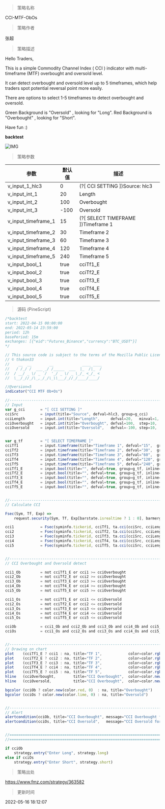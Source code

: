 
> 策略名称

CCI-MTF-ObOs

> 策略作者

张超

> 策略描述

Hello Traders,

This is a simple Commodity Channel Index ( CCI ) indicator with multi-timeframe (MTF) overbought and oversold level.

It can detect overbought and oversold level up to 5 timeframes, which help traders spot potential reversal point more easily.

There are options to select 1-5 timeframes to detect overbought and oversold.

Green Background is "Oversold" , looking for "Long".
Red Background is "Overbought" , looking for "Short".

Have fun :)

**backtest**

 ![IMG](https://www.fmz.com/upload/asset/180aa95f110b949ccae.jpg) 

> 策略参数



|参数|默认值|描述|
|----|----|----|
|v_input_1_hlc3|0|(?[ CCI SETTING ])Source: hlc3|high|low|open|hl2|close|hlcc4|ohlc4|
|v_input_int_1|20|Length|
|v_input_int_2|100|Overbought|
|v_input_int_3|-100|Oversold|
|v_input_timeframe_1|15|(?[ SELECT TIMEFRAME ])Timeframe 1|
|v_input_timeframe_2|30|Timeframe 2|
|v_input_timeframe_3|60|Timeframe 3|
|v_input_timeframe_4|120|Timeframe 4|
|v_input_timeframe_5|240|Timeframe 5|
|v_input_bool_1|true|cciTf1_E|
|v_input_bool_2|true|cciTf2_E|
|v_input_bool_3|true|cciTf3_E|
|v_input_bool_4|true|cciTf4_E|
|v_input_bool_5|true|cciTf5_E|


> 源码 (PineScript)

``` javascript
/*backtest
start: 2022-04-15 00:00:00
end: 2022-05-14 23:59:00
period: 12h
basePeriod: 15m
exchanges: [{"eid":"Futures_Binance","currency":"BTC_USDT"}]
*/

// This source code is subject to the terms of the Mozilla Public License 2.0 at https://mozilla.org/MPL/2.0/
// © thakon33
//    __  __        __             ____ ____
//   / /_/ /  ___ _/ /_____  ___  |_  /|_  /
//  / __/ _ \/ _ `/  '_/ _ \/ _ \_/_ <_/_ < 
//  \__/_//_/\_,_/_/\_\\___/_//_/____/____/ 

//@version=5
indicator("CCI MTF Ob+Os")

//------------------------------------------------------------------------------
// Input
var g_cci       = "[ CCI SETTING ]"
cciSrc          = input(title="Source", defval=hlc3, group=g_cci)
cciLength       = input.int(title="Length",     defval=20,   minval=1, group=g_cci)
cciOverbought   = input.int(title="Overbought", defval=100,  step=10,  group=g_cci)
cciOversold     = input.int(title="Oversold",   defval=-100, step=10,  group=g_cci)


var g_tf        = "[ SELECT TIMEFRAME ]"
cciTf1          = input.timeframe(title="Timeframe 1", defval="15",  group=g_tf, inline="tf1")
cciTf2          = input.timeframe(title="Timeframe 2", defval="30",  group=g_tf, inline="tf2")
cciTf3          = input.timeframe(title="Timeframe 3", defval="60",  group=g_tf, inline="tf3")
cciTf4          = input.timeframe(title="Timeframe 4", defval="120", group=g_tf, inline="tf4")
cciTf5          = input.timeframe(title="Timeframe 5", defval="240", group=g_tf, inline="tf5")
cciTf1_E        = input.bool(title="", defval=true, group=g_tf, inline="tf1")
cciTf2_E        = input.bool(title="", defval=true, group=g_tf, inline="tf2")
cciTf3_E        = input.bool(title="", defval=true, group=g_tf, inline="tf3")
cciTf4_E        = input.bool(title="", defval=true, group=g_tf, inline="tf4")
cciTf5_E        = input.bool(title="", defval=true, group=g_tf, inline="tf5")


//------------------------------------------------------------------------------
// Calculate CCI

Fsec(Sym, Tf, Exp) =>
    request.security(Sym, Tf, Exp[barstate.isrealtime ? 1 : 0], barmerge.gaps_off, barmerge.lookahead_off) [barstate.isrealtime ? 0 : 1]

cci1            = Fsec(syminfo.tickerid, cciTf1, ta.cci(cciSrc, cciLength))
cci2            = Fsec(syminfo.tickerid, cciTf2, ta.cci(cciSrc, cciLength))
cci3            = Fsec(syminfo.tickerid, cciTf3, ta.cci(cciSrc, cciLength))
cci4            = Fsec(syminfo.tickerid, cciTf4, ta.cci(cciSrc, cciLength))
cci5            = Fsec(syminfo.tickerid, cciTf5, ta.cci(cciSrc, cciLength))


//------------------------------------------------------------------------------
// CCI Overbought and Oversold detect

cci1_Ob         = not cciTf1_E or cci1 >= cciOverbought 
cci2_Ob         = not cciTf2_E or cci2 >= cciOverbought
cci3_Ob         = not cciTf3_E or cci3 >= cciOverbought
cci4_Ob         = not cciTf4_E or cci4 >= cciOverbought
cci5_Ob         = not cciTf5_E or cci5 >= cciOverbought

cci1_Os         = not cciTf1_E or cci1 <= cciOversold
cci2_Os         = not cciTf2_E or cci2 <= cciOversold
cci3_Os         = not cciTf3_E or cci3 <= cciOversold
cci4_Os         = not cciTf4_E or cci4 <= cciOversold
cci5_Os         = not cciTf5_E or cci5 <= cciOversold

cciOb           = cci1_Ob and cci2_Ob and cci3_Ob and cci4_Ob and cci5_Ob
cciOs           = cci1_Os and cci2_Os and cci3_Os and cci4_Os and cci5_Os


//------------------------------------------------------------------------------
// Drawing on chart
plot    (cciTf1_E ? cci1 : na, title="TF 1",            color=color.rgb(255, 205, 22, 20),  linewidth=1)
plot    (cciTf2_E ? cci2 : na, title="TF 2",            color=color.rgb(255, 22, 239, 20),  linewidth=1)
plot    (cciTf3_E ? cci3 : na, title="TF 3",            color=color.rgb(38, 22, 255, 0),    linewidth=1)
plot    (cciTf4_E ? cci4 : na, title="TF 4",            color=color.rgb(123, 253, 22, 20),  linewidth=1)
plot    (cciTf5_E ? cci5 : na, title="TF 5",            color=color.rgb(255, 255, 255, 50), linewidth=1)
hline   (cciOverbought,        title="CCI Overbought",  color=color.new(color.white, 0),   linestyle=hline.style_dashed, linewidth=1)
hline   (cciOversold,          title="CCI Overbought",  color=color.new(color.white, 0),   linestyle=hline.style_dashed, linewidth=1)

bgcolor (cciOb ? color.new(color.red, 0)  : na, title="Overbought")
bgcolor (cciOs ? color.new(color.lime, 0) : na, title="Oversold")


//------------------------------------------------------------------------------
// Alert
alertcondition(cciOb, title="CCI Overbought", message="CCI Overbought for {{ticker}} - Price = {{close}}")
alertcondition(cciOs, title="CCI Oversold",   message="CCI Oversold for {{ticker}} - Price = {{close}}")


//==============================================================================
//==============================================================================

if cciOb
    strategy.entry("Enter Long", strategy.long)
else if cciOs
    strategy.entry("Enter Short", strategy.short)
```

> 策略出处

https://www.fmz.com/strategy/363582

> 更新时间

2022-05-16 18:12:07
